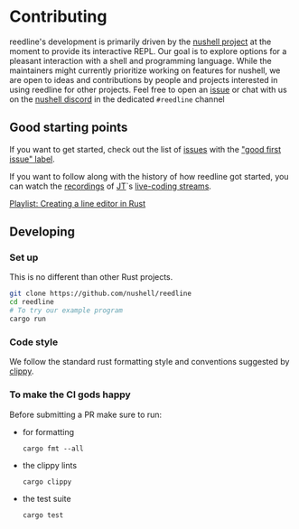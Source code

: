 # Contributing

reedline's development is primarily driven by the [nushell project](https://github.com/nushell) at the moment to provide its interactive REPL.
Our goal is to explore options for a pleasant interaction with a shell and programming language.
While the maintainers might currently prioritize working on features for nushell, we are open to ideas and contributions by people and projects interested in using reedline for other projects.
Feel free to open an [issue](https://github.com/nushell/reedline/issues/new/choose) or chat with us on the [nushell discord](https://discordapp.com/invite/NtAbbGn) in the dedicated `#reedline` channel

## Good starting points

If you want to get started, check out the list of [issues](https://github.com/nushell/reedline/issues) with the ["good first issue" label](https://github.com/nushell/reedline/issues?q=is%3Aissue+is%3Aopen+label%3A%22good+first+issue%22).

If you want to follow along with the history of how reedline got started, you can watch the [recordings](https://youtube.com/playlist?list=PLP2yfE2-FXdQw0I6O4YdIX_mzBeF5TDdv) of [JT](https://github.com/jntrnr)`s [live-coding streams](https://www.twitch.tv/jntrnr).

[Playlist: Creating a line editor in Rust](https://youtube.com/playlist?list=PLP2yfE2-FXdQw0I6O4YdIX_mzBeF5TDdv)

## Developing

### Set up

This is no different than other Rust projects.

```bash
git clone https://github.com/nushell/reedline
cd reedline
# To try our example program
cargo run
```

### Code style

We follow the standard rust formatting style and conventions suggested by [clippy](https://github.com/rust-lang/rust-clippy).

### To make the CI gods happy

Before submitting a PR make sure to run:

- for formatting

  ```shell
  cargo fmt --all
  ```

- the clippy lints

  ```shell
  cargo clippy
  ```

- the test suite

  ```shell
  cargo test
  ```

